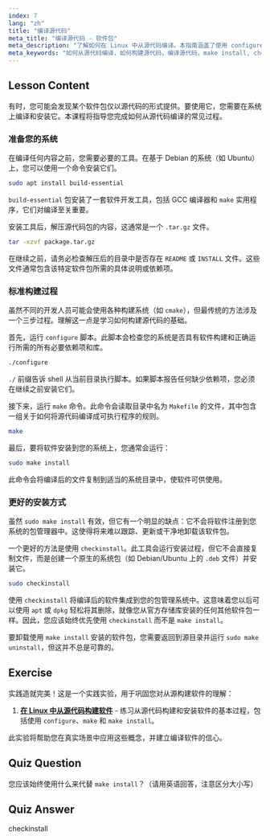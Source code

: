 ```yaml
---
index: 7
lang: "zh"
title: "编译源代码"
meta_title: "编译源代码 - 软件包"
meta_description: "了解如何在 Linux 中从源代码编译。本指南涵盖了使用 configure、make 和推荐的 checkinstall 命令构建源代码以进行干净软件包管理的基本步骤。"
meta_keywords: "如何从源代码编译，如何构建源代码，编译源代码，make install, checkinstall, Linux 编译，build-essential, configure 脚本，makefile, Linux 教程"
---
```


## Lesson Content

有时，您可能会发现某个软件包仅以源代码的形式提供。要使用它，您需要在系统上编译和安装它。本课程将指导您完成如何从源代码编译的常见过程。

### 准备您的系统

在编译任何内容之前，您需要必要的工具。在基于 Debian 的系统（如 Ubuntu）上，您可以使用一个命令安装它们。

```bash
sudo apt install build-essential
```

`build-essential` 包安装了一套软件开发工具，包括 GCC 编译器和 `make` 实用程序，它们对编译至关重要。

安装工具后，解压源代码包的内容，这通常是一个 `.tar.gz` 文件。

```bash
tar -xzvf package.tar.gz
```

在继续之前，请务必检查解压后的目录中是否存在 `README` 或 `INSTALL` 文件。这些文件通常包含该特定软件包所需的具体说明或依赖项。

### 标准构建过程

虽然不同的开发人员可能会使用各种构建系统（如 `cmake`），但最传统的方法涉及一个三步过程。理解这一点是学习如何构建源代码的基础。

首先，运行 `configure` 脚本。此脚本会检查您的系统是否具有软件构建和正确运行所需的所有必要依赖项和库。

```bash
./configure
```

`./` 前缀告诉 shell 从当前目录执行脚本。如果脚本报告任何缺少依赖项，您必须在继续之前安装它们。

接下来，运行 `make` 命令。此命令会读取目录中名为 `Makefile` 的文件，其中包含一组关于如何将源代码编译成可执行程序的规则。

```bash
make
```

最后，要将软件安装到您的系统上，您通常会运行：

```bash
sudo make install
```

此命令会将编译后的文件复制到适当的系统目录中，使软件可供使用。

### 更好的安装方式

虽然 `sudo make install` 有效，但它有一个明显的缺点：它不会将软件注册到您系统的包管理器中。这使得将来难以跟踪、更新或干净地卸载该软件包。

一个更好的方法是使用 `checkinstall`。此工具会运行安装过程，但它不会直接复制文件，而是创建一个原生的系统包（如 Debian/Ubuntu 上的 `.deb` 文件）并安装它。

```bash
sudo checkinstall
```

使用 `checkinstall` 将编译后的软件集成到您的包管理系统中。这意味着您以后可以使用 `apt` 或 `dpkg` 轻松将其删除，就像您从官方存储库安装的任何其他软件包一样。因此，您应该始终优先使用 `checkinstall` 而不是 `make install`。

要卸载使用 `make install` 安装的软件包，您需要返回到源目录并运行 `sudo make uninstall`，但这并不总是可靠的。

## Exercise

实践造就完美！这是一个实践实验，用于巩固您对从源构建软件的理解：

1. **[在 Linux 中从源代码构建软件](https://labex.io/zh/labs/comptia-build-software-from-source-code-in-linux-590853)** - 练习从源代码构建和安装软件的基本过程，包括使用 `configure`、`make` 和 `make install`。

此实验将帮助您在真实场景中应用这些概念，并建立编译软件的信心。

## Quiz Question

您应该始终使用什么来代替 `make install`？（请用英语回答，注意区分大小写）

## Quiz Answer

checkinstall
